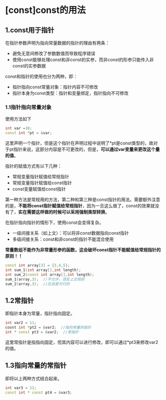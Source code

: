 # [const]const的用法

## 1.const用于指针

在指针参数声明为指向常量数据的指针的理由有两条：

* 避免无意间修改了参数数值而导致程序错误
* 使用const能够处理const和非const的实参，而非const的形参只能传入非const的实参数据

const和指针的使用也分为两种，即：

* 指针指向const常量对象：指针内容不可修改
* 指针本身为const类型：指针和变量绑定，指针指向不可修改

### 1.1指针指向常量对象

使用方法如下

```C++
int var =10;
const int *pt = &var;
```

这里声明一个指针，但是这个指针在声明过程中说明了*pt是const类型的，故对于pt指针来说，这部分内容是不可更改的，但是，**可以通过var变量来更改这个量的值**。

指针的赋值方式有以下几种：

* 常规变量指针赋值给常规指针
* 常规变量指针赋值给const指针
* const变量赋值给const指针

第一种方法是常规用的方法，第二种和第三种是const指针的用法。需要额外注意的是，**不能将const指针赋值给常规指针**，因为一旦这么做了，const的效果就没有了，**实在需要这样做的时候可以采用强制类型转换**。

在指针指向指针的情形下，使用const会变得复杂。

* 一级间接关系（如上文）：可以将非const数据指向const指针
* 多级间接关系：const和非const的指针不能混合使用

**常量数组不能作为非常量形参的函数，这会破坏const指针不能赋值给常规指针的原则！！**

```C++
const int array[3] = {3,4,5};
int sum_1(int array[],int length);
int sum_2(const int array[],int length);
sum_1(array,3);  //不允许，违反上文规则
sum_2(array,3);  //应该是可行的
```

## 1.2常指针

即指针本身为常量，指针指向固定。

```C++
int var2 = 11;
cosnt int *pt2 = &var2;  //指向常量的指针
int * const pt3 = &var2;  //常指针
```

这里常指针是指指向固定，但其内容可以进行修改，即可以通过*pt3来修改var2的值。

## 1.3指向常量的常指针

即将以上两种方式结合起来。

```C++
int var3 = 12;
const int * const pt4 = &var3;
```
